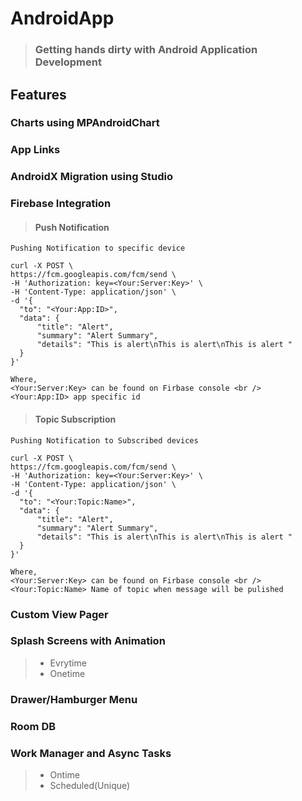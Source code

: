 # AndroidApp
>### Getting hands dirty with Android Application Development

## Features
### Charts using MPAndroidChart
### App Links
### AndroidX Migration using Studio
### Firebase Integration
 >#### Push Notification

  ```
  Pushing Notification to specific device
  
  curl -X POST \
  https://fcm.googleapis.com/fcm/send \
  -H 'Authorization: key=<Your:Server:Key>' \
  -H 'Content-Type: application/json' \
  -d '{
    "to": "<Your:App:ID>",
    "data": {
        "title": "Alert",
        "summary": "Alert Summary",
        "details": "This is alert\nThis is alert\nThis is alert "
    }
  }'

  Where,
  <Your:Server:Key> can be found on Firbase console <br /> 
  <Your:App:ID> app specific id
  ```
>####  Topic Subscription
  
  ```
  Pushing Notification to Subscribed devices
  
  curl -X POST \
  https://fcm.googleapis.com/fcm/send \
  -H 'Authorization: key=<Your:Server:Key>' \
  -H 'Content-Type: application/json' \
  -d '{
    "to": "<Your:Topic:Name>",
    "data": {
        "title": "Alert",
        "summary": "Alert Summary",
        "details": "This is alert\nThis is alert\nThis is alert "
    }
  }'

  Where,
  <Your:Server:Key> can be found on Firbase console <br /> 
  <Your:Topic:Name> Name of topic when message will be pulished
  ```

### Custom View Pager
### Splash Screens with Animation
  >* Evrytime
  >* Onetime
### Drawer/Hamburger Menu
### Room DB
### Work Manager and Async Tasks
  >* Ontime
  >* Scheduled(Unique)

